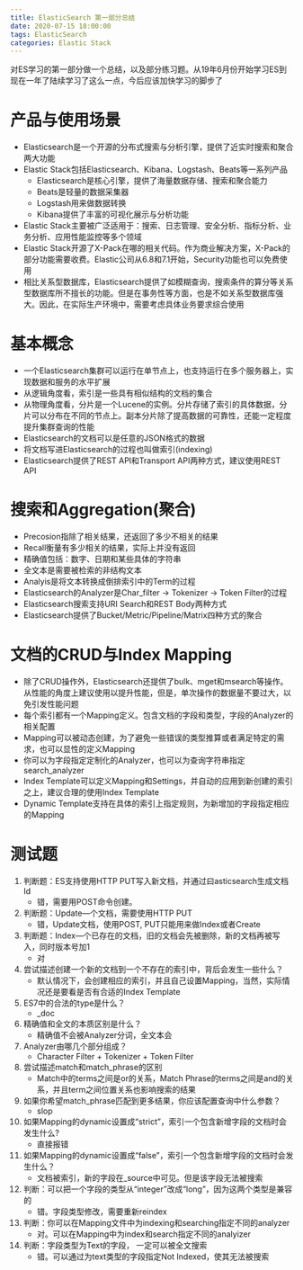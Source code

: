 ```yaml
---
title: ElasticSearch 第一部分总结
date: 2020-07-15 18:00:00
tags: ElasticSearch
categories: Elastic Stack
---
```


对ES学习的第一部分做一个总结，以及部分练习题。从19年6月份开始学习ES到现在一年了陆续学习了这么一点，今后应该加快学习的脚步了
<!-- more -->

# 产品与使用场景
- Elasticsearch是一个开源的分布式搜索与分析引擎，提供了近实时搜索和聚合两大功能
- Elastic Stack包括Elasticsearch、Kibana、Logstash、Beats等一系列产品
    - Elasticsearch是核心引擎，提供了海量数据存储、搜索和聚合能力
    - Beats是轻量的数据采集器
    - Logstash用来做数据转换
    - Kibana提供了丰富的可视化展示与分析功能
- Elastic Stack主要被广泛适用于：搜索、日志管理、安全分析、指标分析、业务分析、应用性能监控等多个领域
- Elastic Stack开源了X-Pack在哪的相关代码。作为商业解决方案，X-Pack的部分功能需要收费。Elastic公司从6.8和7.1开始，Security功能也可以免费使用
- 相比关系型数据库，Elasticsearch提供了如模糊查询，搜索条件的算分等关系型数据库所不擅长的功能。但是在事务性等方面，也是不如关系型数据库强大。因此，在实际生产环境中，需要考虑具体业务要求综合使用

# 基本概念
- 一个Elasticsearch集群可以运行在单节点上，也支持运行在多个服务器上，实现数据和服务的水平扩展
- 从逻辑角度看，索引是一些具有相似结构的文档的集合
- 从物理角度看，分片是一个Lucene的实例。分片存储了索引的具体数据，分片可以分布在不同的节点上。副本分片除了提高数据的可靠性，还能一定程度提升集群查询的性能
- Elasticsearch的文档可以是任意的JSON格式的数据
- 将文档写进Elasticsearch的过程也叫做索引(indexing)
- Elasticsearch提供了REST API和Transport API两种方式，建议使用REST API

# 搜索和Aggregation(聚合)
- Precosion指除了相关结果，还返回了多少不相关的结果
- Recall衡量有多少相关的结果，实际上并没有返回
- 精确值包括：数字、日期和某些具体的字符串
- 全文本是需要被检索的非结构文本
- Analyis是将文本转换成倒排索引中的Term的过程
- Elasticsearch的Analyzer是Char_filter -> Tokenizer -> Token Filter的过程
- Elasticsearch搜索支持URI Search和REST Body两种方式
- Elasticsearch提供了Bucket/Metric/Pipeline/Matrix四种方式的聚合

# 文档的CRUD与Index Mapping
- 除了CRUD操作外，Elasticsearch还提供了bulk、mget和msearch等操作。从性能的角度上建议使用以提升性能，但是，单次操作的数据量不要过大，以免引发性能问题
- 每个索引都有一个Mapping定义。包含文档的字段和类型，字段的Analyzer的相关配置
- Mapping可以被动态创建，为了避免一些错误的类型推算或者满足特定的需求，也可以显性的定义Mapping
- 你可以为字段指定定制化的Analyzer，也可以为查询字符串指定search_analyzer
- Index Template可以定义Mapping和Settings，并自动的应用到新创建的索引之上，建议合理的使用Index Template
- Dynamic Template支持在具体的索引上指定规则，为新增加的字段指定相应的Mapping

# 测试题
1. 判断题：ES支持使用HTTP PUT写入新文档，并通过曰asticsearch生成文档Id
    - 错，需要用POST命令创建。
2. 判断题：Update—个文档，需要使用HTTP PUT
    - 错，Update文档，使用POST, PUT只能用来做Index或者Create
3. 判断题：Index—个已存在的文档，旧的文档会先被删除，新的文档再被写入，同时版本号加1
    - 对
4. 尝试描述创建一个新的文档到一个不存在的索引中，背后会发生一些什么？
    - 默认情况下，会创建相应的索引，并且自己设置Mapping，当然，实际情况还是要看是否有合适的Index Template
5. ES7中的合法的type是什么？
    - _doc
6. 精确值和全文的本质区别是什么？
    - 精确值不会被Analyzer分词，全文本会
7. Analyzer由哪几个部分组成？
    - Character Filter + Tokenizer + Token Filter
8. 尝试描述match和match_phrase的区别
    - Match中的terms之间是or的关系，Match Phrase的terms之间是and的关系，并且term之间位置关系也影响搜索的结果
9. 如果你希望match_phrase匹配到更多结果，你应该配置查询中什么参数？
    - slop
10. 如果Mapping的dynamic设置成“strict”，索引一个包含新增字段的文档时会发生什么?
    - 直接报错
11. 如果Mapping的dynamic设置成“false”，索引一个包含新增字段的文档时会发生什么？
    - 文档被索引，新的字段在_source中可见。但是该字段无法被搜索
12. 判断：可以把一个字段的类型从“integer”改成“long”，因为这两个类型是兼容的
    - 错。字段类型修改，需要重新reindex
13. 判断：你可以在Mapping文件中为indexing和searching指定不同的analyzer
    - 对。可以在Mapping中为index和search指定不同的analyizer
14. 判断：字段类型为Text的字段， 一定可以被全文搜索
    - 错。可以通过为text类型的字段指定Not Indexed，使其无法被搜索